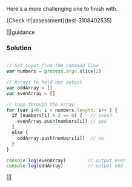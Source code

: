 Here's a more challenging one to finish with.

{Check It!|assessment}(test-3108402535)

|||guidance
### Solution
```javascript

// Get input from the command line
var numbers = process.argv.slice(2)

// Arrays to hold our output
var oddArray = [] 
var evenArray = []

// loop through the array
for (var i=0; i < numbers.length; i++ ) {
  if (numbers[i] % 2 == 0) {   // even?
    evenArray.push(numbers[i]) // yes
  }
  else {
    oddArray.push(numbers[i])  // no
  }
}

console.log(evenArray)        // output even
console.log(oddArray)         // output odd
```
|||
